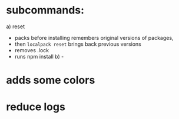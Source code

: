 
# subcommands:

a) reset
- packs before installing remembers original versions of packages, 
- then `localpack reset` brings back previous versions
- removes .lock
- runs npm install
b) -

# adds some colors
# reduce logs